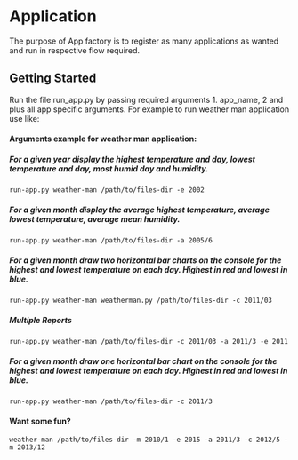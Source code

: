 Application
=======

The purpose of App factory is to register as many applications as wanted and run in respective flow required.

## Getting Started

 Run the file run_app.py by passing required arguments 1. app_name, 2 and plus all app specific arguments. For example to run weather man application use like:

#### Arguments example for weather man application:
#####  For a given year display the highest temperature and day, lowest temperature and day, most humid day and humidity.

	run-app.py weather-man /path/to/files-dir -e 2002
##### For a given month display the average highest temperature, average lowest temperature, average mean humidity.

	run-app.py weather-man /path/to/files-dir -a 2005/6
##### For a given month draw two horizontal bar charts on the console for the highest and lowest temperature on each day. Highest in red and lowest in blue.

	run-app.py weather-man weatherman.py /path/to/files-dir -c 2011/03
##### Multiple Reports

	run-app.py weather-man /path/to/files-dir -c 2011/03 -a 2011/3 -e 2011

##### For a given month draw one horizontal bar chart on the console for the highest and lowest temperature on each day. Highest in red and lowest in blue.

	run-app.py weather-man /path/to/files-dir -c 2011/3

#### Want some fun?
    weather-man /path/to/files-dir -m 2010/1 -e 2015 -a 2011/3 -c 2012/5 -m 2013/12
